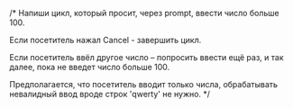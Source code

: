 /*
  Напиши цикл, который просит, через prompt, ввести число больше 100. 
  
  Если посетитель нажал Cancel - завершить цикл.
  
  Если посетитель ввёл другое число – попросить ввести ещё раз, 
  и так далее, пока не введет число больше 100.
  
  Предполагается, что посетитель вводит только числа, 
  обрабатывать невалидный ввод вроде строк 'qwerty' не нужно.
*/